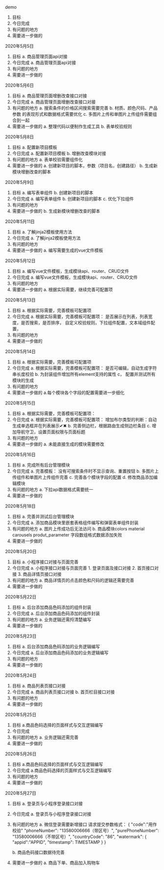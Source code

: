 demo
1. 目标
2. 今日完成
3. 有问题的地方
4. 需要进一步做的


2020年5月5日
1. 目标
    a. 商品管理页面api对接
2. 今日完成
    a. 商品管理页面api对接
3. 有问题的地方
4. 需要进一步做的

2020年5月6日
1. 目标
    a. 商品管理页面增删改查接口对接
2. 今日完成
    a. 商品管理页面增删改查接口对接
3. 有问题的地方
    a. 搜索条件的价格区间搜索需要完善
    b. 材质、颜色尺码、产品参数 的表现形式和数据格式需要优化
    c. 多图片上传和单图片上传组件需要组合到一起
4. 需要进一步做的
    a. 整理代码以便制作生成工具
    b. 表单校验规则

2020年5月8日
1. 目标
    a. 配置新项目模板
2. 今日完成
    a. 配置新项目模板
    b. 增删改查模块对接
3. 有问题的地方
    a. 表单校验需要组件化
4. 需要进一步做的
    a. 创建新项目的脚本，参数（项目名，创建路径）
    b. 生成新模块增删改查的脚本

2020年5月9日
1. 目标
    a. 编写表单组件
    b. 创建新项目的脚本
2. 今日完成
    a. 编写表单组件
    b. 创建新项目的脚本
    c. 优化下拉组件
3. 有问题的地方
4. 需要进一步做的
    b. 生成新模块增删改查的脚本


2020年5月11日
1. 目标
    a. 了解jinja2模板使用方法
2. 今日完成
    a. 了解jinja2模板使用方法
3. 有问题的地方
4. 需要进一步做的
    a. 编写需要生成的vue文件模板

2020年5月12日
1. 目标
    a. 编写vue文件模板，生成模块api、router、CRUD文件
2. 今日完成
    a. 编写vue文件模板，生成模块api、router、CRUD文件
3. 有问题的地方
4. 需要进一步做的
    a. 根据实际需要，继续完善可配置项

2020年5月13日
1. 目标
    a. 根据实际需要，完善模板可配置项
2. 今日完成
    a. 根据实际需要，完善模板可配置项：
        是否展示在列表，列表宽度，是否搜索，是否排序，
        自定义校验规则，下拉组件配置，文本域组件配置，
3. 有问题的地方
4. 需要进一步做的


2020年5月14日
1. 目标
    a. 根据实际需要，完善模板可配置项
2. 今日完成
    a. 根据实际需要，完善模板可配置项：
        是否可编辑，自动生成字符串长度校验
    b. 为封装组件增加所有element支持的属性
    c， 配置并测试所有模块的生成
3. 有问题的地方
4. 需要进一步做的
    a.每个模块各个字段的配置需要进一步细化

2020年5月15日
1. 目标
    a. 根据实际需要，完善模板可配置项：
2. 今日完成
    a. 根据实际需要，完善模板可配置项：
            增加布尔类型的判断：自动生成单选框并在列表展示✔✖
    b. 完善侧边栏，根据路由生成侧边栏条目
    c. 增加导航守卫，设置页面权限与页面标题
3. 有问题的地方
4. 需要进一步做的
    a. 未能直接生成的模块需要修改

2020年5月16日
1. 目标
    a. 完成所有后台管理模块
2. 今日完成
    a. 完善模板：
            没有可搜索条件时不显示查询、重置按钮
    b. 多图片上传组件和单图片上传组件完善
    c. 完善各个模块字段的配置
    d. 修改商品添加编辑模块
3. 有问题的地方
    a. 下拉api数据格式需要统一
4. 需要进一步做的

2020年5月18日
1. 目标
    a. 完善并测试后台管理模块
2. 今日完成
    a. 添加商品模块里嵌套表格组件编写和弹窗表单组件封装
3. 有问题的地方
    a. 图片上传成功后无法访问
    b. 商品模块colors  material carousels  produt_parameter 字段数组格式数据添加失败
4. 需要进一步做的

2020年5月20日
1. 目标
    a. 小程序接口对接与页面完善
2. 今日完成
    a. 小程序接口对接与页面完善
        1. 登录页面及接口对接
        2. 首页接口对接
        3. 商品详情页接口对接
3. 有问题的地方
    a. 商品详情页的点击颜色和尺码的逻辑还需要完善
4. 需要进一步做的


2020年5月22日
1. 目标
    a. 后台添加商品色码添加的组件封装
2. 今日完成
    a. 后台添加商品色码添加的组件封装
3. 有问题的地方
    a. 业务逻辑还需捋清楚编写
4. 需要进一步做的


2020年5月23日
1. 目标
    a. 后台添加商品色码添加的业务逻辑编写
2. 今日完成
    a. 后台添加商品色码添加的业务逻辑编写
3. 有问题的地方
4. 需要进一步做的


2020年5月24日
1. 目标
    a. 商品列表页接口对接
2. 今日完成
    a. 商品列表页接口对接
    b. 首页栏目接口对接
3. 有问题的地方
4. 需要进一步做的


2020年5月25日
1. 目标
    a.商品色码选择的页面样式与交互逻辑编写
2. 今日完成
3. 有问题的地方
    a. 业务逻辑还需完善
4. 需要进一步做的

2020年5月26日
1. 目标
    a.商品色码选择的页面样式与交互逻辑编写
2. 今日完成
    a.商品色码选择的页面样式与交互逻辑编写
3. 有问题的地方
4. 需要进一步做的

2020年5月27日
1. 目标
    a. 登录页与小程序登录接口对接
2. 今日完成
    a. 登录页与小程序登录接口对接
3. 有问题的地方
    a. 微信登录需要新增接口
    请求提交参数格式：
{
    "code":"用作校验"
    "phoneNumber": "13580006666（带区号）",
    "purePhoneNumber": "13580006666（不带区号）",
    "countryCode": "86",
    "watermark":
    {
        "appid":"APPID",
        "timestamp": TIMESTAMP
    }
}

    b. 商品色码接口数据待完善
4. 需要进一步做的
    a. 商品下单、商品加入购物车


